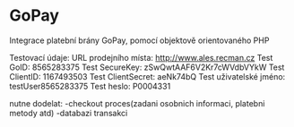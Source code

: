 # GoPay
Integrace platební brány GoPay, pomocí objektově orientovaného PHP 

Testovací údaje:
URL prodejního místa: http://www.ales.recman.cz
Test GoID: 8565283375
Test SecureKey: zSwQwtAAF6V2Kr7cWVdbVYkW
Test ClientID: 1167493503
Test ClientSecret: aeNk74bQ
Test uživatelské jméno: testUser8565283375
Test heslo: P0004331


nutne dodelat:
-checkout proces(zadani osobnich informaci, platebni metody atd)
-databazi transakci